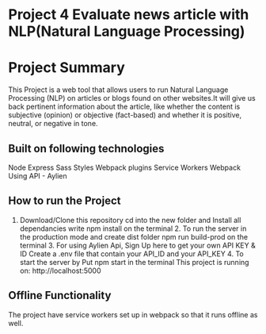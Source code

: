 # Project 4 Evaluate news article with NLP(Natural Language Processing)

# Project Summary

This Project is a web tool that allows users to run Natural Language Processing (NLP) on articles or blogs found on other websites.It will give us back pertinent information about the article, like whether the content is subjective (opinion) or objective (fact-based) and whether it is positive, neutral, or negative in tone.

## Built on following technologies

   Node Express
   Sass Styles
   Webpack plugins
   Service Workers
   Webpack
   Using API - Aylien


## How to run the Project

   1. Download/Clone this repository
     cd into the new folder and Install all dependancies
        write npm install on the terminal
    2. To run the server in the production mode and create dist folder
        npm run build-prod on the terminal
    3. For using Aylien Api, Sign Up here to get your own API KEY & ID
        Create a .env file that contain your API_ID and your API_KEY
    4. To start the server by
        Put npm start in the terminal
        This project is running on: http://localhost:5000
        
 ## Offline Functionality

The project have service workers set up in webpack so that it runs offline as well.
